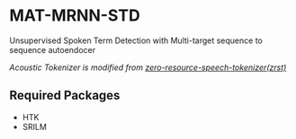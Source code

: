 # MAT-MRNN-STD
Unsupervised Spoken Term Detection with Multi-target sequence to sequence autoendocer  
  
*Acoustic Tokenizer is modified from [zero-resource-speech-tokenizer(zrst)](https://github.com/C2Tao/zrst)*

## Required Packages
* HTK
* SRILM

